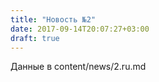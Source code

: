 ```yaml
---
title: "Новость №2"
date: 2017-09-14T20:07:27+03:00
draft: true
---
```


Данные в content/news/2.ru.md
